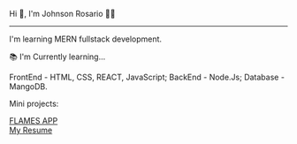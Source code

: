 Hi 👋, I'm Johnson Rosario 🧑‍💻

---------
I'm learning MERN fullstack development.

📚 I'm Currently learning...

  FrontEnd - HTML, CSS, REACT, JavaScript;
  BackEnd - Node.Js;
  Database - MangoDB.

Mini projects:

<a href="https://flames-johnson-rosario.netlify.app/">FLAMES APP</a>
<br>
<a href="https://resume-johnson-rosario.netlify.app/">My Resume</a>

